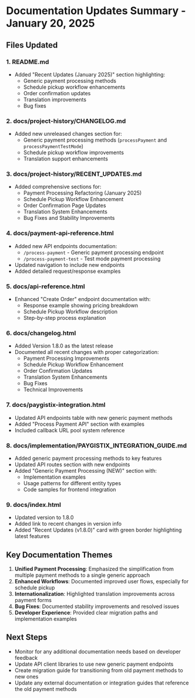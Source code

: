 # Documentation Updates Summary - January 20, 2025

## Files Updated

### 1. README.md
- Added "Recent Updates (January 2025)" section highlighting:
  - Generic payment processing methods
  - Schedule pickup workflow enhancements
  - Order confirmation updates
  - Translation improvements
  - Bug fixes

### 2. docs/project-history/CHANGELOG.md
- Added new unreleased changes section for:
  - Generic payment processing methods (`processPayment` and `processPaymentTestMode`)
  - Schedule pickup workflow improvements
  - Translation support enhancements

### 3. docs/project-history/RECENT_UPDATES.md
- Added comprehensive sections for:
  - Payment Processing Refactoring (January 2025)
  - Schedule Pickup Workflow Enhancement
  - Order Confirmation Page Updates
  - Translation System Enhancements
  - Bug Fixes and Stability Improvements

### 4. docs/payment-api-reference.html
- Added new API endpoints documentation:
  - `/process-payment` - Generic payment processing endpoint
  - `/process-payment-test` - Test mode payment processing
- Updated navigation to include new endpoints
- Added detailed request/response examples

### 5. docs/api-reference.html
- Enhanced "Create Order" endpoint documentation with:
  - Response example showing pricing breakdown
  - Schedule Pickup Workflow description
  - Step-by-step process explanation

### 6. docs/changelog.html
- Added Version 1.8.0 as the latest release
- Documented all recent changes with proper categorization:
  - Payment Processing Improvements
  - Schedule Pickup Workflow Enhancement
  - Order Confirmation Updates
  - Translation System Enhancements
  - Bug Fixes
  - Technical Improvements

### 7. docs/paygistix-integration.html
- Updated API endpoints table with new generic payment methods
- Added "Process Payment API" section with examples
- Included callback URL pool system reference

### 8. docs/implementation/PAYGISTIX_INTEGRATION_GUIDE.md
- Added generic payment processing methods to key features
- Updated API routes section with new endpoints
- Added "Generic Payment Processing (NEW)" section with:
  - Implementation examples
  - Usage patterns for different entity types
  - Code samples for frontend integration

### 9. docs/index.html
- Updated version to 1.8.0
- Added link to recent changes in version info
- Added "Recent Updates (v1.8.0)" card with green border highlighting latest features

## Key Documentation Themes

1. **Unified Payment Processing**: Emphasized the simplification from multiple payment methods to a single generic approach
2. **Enhanced Workflows**: Documented improved user flows, especially for schedule pickup
3. **Internationalization**: Highlighted translation improvements across payment forms
4. **Bug Fixes**: Documented stability improvements and resolved issues
5. **Developer Experience**: Provided clear migration paths and implementation examples

## Next Steps

- Monitor for any additional documentation needs based on developer feedback
- Update API client libraries to use new generic payment endpoints
- Create migration guide for transitioning from old payment methods to new ones
- Update any external documentation or integration guides that reference the old payment methods